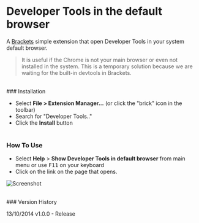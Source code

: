 # Developer Tools in the default browser

A [Brackets](https://github.com/adobe/brackets) simple extension that open Developer Tools in your system default browser. 

>It is useful if the Chrome is not your main browser or even not installed in the system. 
>This is a temporary solution because we are waiting for the built-in devtools in Brackets.

<br/>
### Installation

* Select **File > Extension Manager...** (or click the "brick" icon in the toolbar)
* Search for "Developer Tools.."
* Click the **Install** button<br /><br />

### How To Use
- Select **Help** > **Show Developer Tools in default browser** from main menu or use <kbd>F11</kbd> on your keyboard
- Click on the link on the page that opens.

![Screenshot](screenshot.png)


<br />
### Version History

13/10/2014 v1.0.0 - Release
